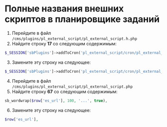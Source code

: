 # Полные названия внешних скриптов в планировщике заданий

1. Перейдите в файл `/cms/plugins/pl_external_script/pl_external_script.h.php`
2. Найдите строку **17** со следующим содержимым:
```php
$_SESSION['sbPlugins']->addToCron('pl_external_script/cron/pl_external_script.php', 'fExternal_Script_Cron_Refresh('.$row[0].')', sprintf(PL_EXTERNAL_SCRIPT_H_CRON, sb_wordwrap($row[1], 20, '...', true)), PL_EXTERNAL_SCRIPT_DESC_CRON);
```
3. Замените эту строку на следующее:
```php
$_SESSION['sbPlugins']->addToCron('pl_external_script/cron/pl_external_script.php', 'fExternal_Script_Cron_Refresh('.$row[0].')', sprintf(PL_EXTERNAL_SCRIPT_H_CRON, $row[1]), PL_EXTERNAL_SCRIPT_DESC_CRON);
```
4. Перейдите в файл `/cms/plugins/pl_external_script/pl_external_script.php`
5. Найдите строку **67** со следующим содержимым:
```php
sb_wordwrap($row['es_url'], 100, '...', true),
```
6. Замените эту строку на следующее:
```php
$row['es_url'],
```
